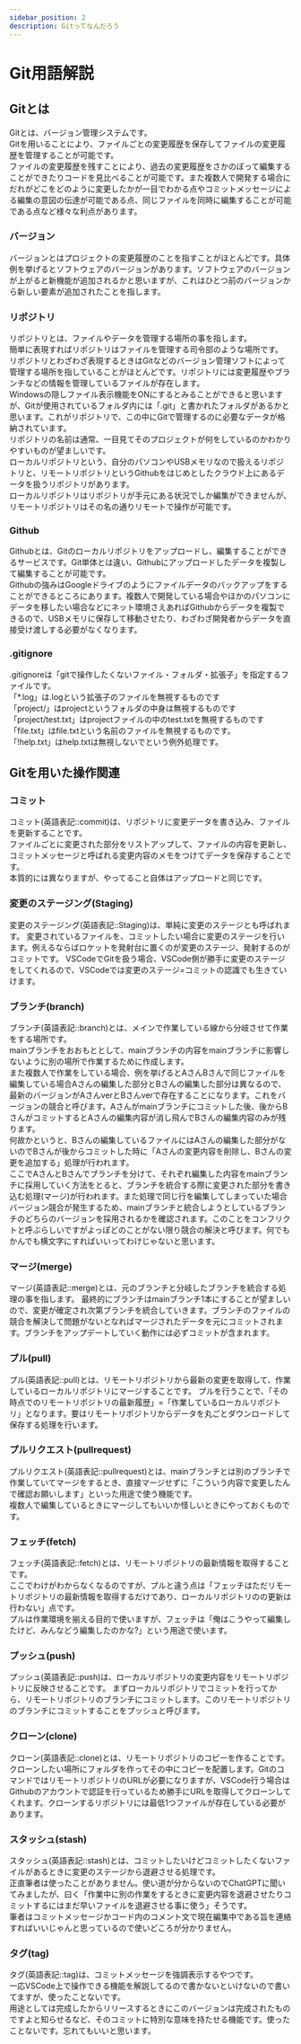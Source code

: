 ```yaml
---
sidebar_position: 2
description: Gitってなんだろう
---
```


# Git用語解説
## Gitとは
Gitとは、バージョン管理システムです。  
Gitを用いることにより、ファイルごとの変更履歴を保存してファイルの変更履歴を管理することが可能です。  
ファイルの変更履歴を残すことにより、過去の変更履歴をさかのぼって編集することができたりコードを見比べることが可能です。また複数人で開発する場合にだれがどこをどのように変更したかが一目でわかる点やコミットメッセージによる編集の意図の伝達が可能である点、同じファイルを同時に編集することが可能である点など様々な利点があります。

### バージョン

バージョンとはプロジェクトの変更履歴のことを指すことがほとんどです。具体例を挙げるとソフトウェアのバージョンがあります。ソフトウェアのバージョンが上がると新機能が追加されるかと思いますが、これはひとつ前のバージョンから新しい要素が追加されたことを指します。

### リポジトリ

リポジトリとは、ファイルやデータを管理する場所の事を指します。  
簡単に表現すればリポジトリはファイルを管理する司令部のような場所です。  
リポジトリとわざわざ表現するときはGitなどのバージョン管理ソフトによって管理する場所を指していることがほとんどです。リポジトリには変更履歴やブランチなどの情報を管理しているファイルが存在します。  
Windowsの隠しファイル表示機能をONにするとみることができると思いますが、Gitが使用されているフォルダ内には「.git」と書かれたフォルダがあるかと思います。これがリポジトリで、この中にGitで管理するのに必要なデータが格納されています。  
リポジトリの名前は通常、一目見てそのプロジェクトが何をしているのかわかりやすいものが望ましいです。  
ローカルリポジトリという、自分のパソコンやUSBメモリなので扱えるリポジトリと、リモートリポジトリというGithubをはじめとしたクラウド上にあるデータを扱うリポジトリがあります。  
ローカルリポジトリはリポジトリが手元にある状況でしか編集ができませんが、リモートリポジトリはその名の通りリモートで操作が可能です。

### Github

Githubとは、Gitのローカルリポジトリをアップロードし、編集することができるサービスです。Git単体とは違い、Githubにアップロードしたデータを複製して編集することが可能です。  
Githubの強みはGoogleドライブのようにファイルデータのバックアップをすることができるところにあります。複数人で開発している場合やほかのパソコンにデータを移したい場合などにネット環境さえあればGithubからデータを複製できるので、USBメモリに保存して移動させたり、わざわざ開発者からデータを直接受け渡しする必要がなくなります。

### .gitignore

.gitignoreは「gitで操作したくないファイル・フォルダ・拡張子」を指定するファイルです。  
「\*.log」は.logという拡張子のファイルを無視するものです  
「project/」はprojectというフォルダの中身は無視するものです  
「project/test.txt」はprojectファイルの中のtest.txtを無視するものです 「file.txt」はfile.txtという名前のファイルを無視するものです。  
「!help.txt」はhelp.txtは無視しないでという例外処理です。  

Gitを用いた操作関連
-----------

### コミット

コミット(英語表記::commit)は、リポジトリに変更データを書き込み、ファイルを更新することです。  
ファイルごとに変更された部分をリストアップして、ファイルの内容を更新し、コミットメッセージと呼ばれる変更内容のメモをつけてデータを保存することです。  
本質的には異なりますが、やってること自体はアップロードと同じです。

### 変更のステージング(Staging)

変更のステージング(英語表記::Staging)は、単純に変更のステージとも呼ばれます。 変更されているファイルを、コミットしたい場合に変更のステージを行います。例えるならばロケットを発射台に置くのが変更のステージ、発射するのがコミットです。 VSCodeでGitを扱う場合、VSCode側が勝手に変更のステージをしてくれるので、VSCodeでは変更のステージ=コミットの認識でも生きていけます。

### ブランチ(branch)

ブランチ(英語表記::branch)とは、メインで作業している線から分岐させて作業をする場所です。  
mainブランチをおおもととして、mainブランチの内容をmainブランチに影響しないように別の場所で作業するために作成します。  
また複数人で作業をしている場合、例を挙げるとAさんBさんで同じファイルを編集している場合Aさんの編集した部分とBさんの編集した部分は異なるので、最新のバージョンがAさんverとBさんverで存在することになります。これをバージョンの競合と呼びます。Aさんがmainブランチにコミットした後、後からBさんがコミットするとAさんの編集内容が消し飛んでBさんの編集内容のみが残ります。  
何故かというと、Bさんの編集しているファイルにはAさんの編集した部分がないのでBさんが後からコミットした時に「Aさんの変更内容を削除し、Bさんの変更を追加する」処理が行われます。  
ここでAさんとBさんでブランチを分けて、それぞれ編集した内容をmainブランチに採用していく方法をとると、ブランチを統合する際に変更された部分を書き込む処理(マージ)が行われます。また処理で同じ行を編集してしまっていた場合バージョン競合が発生するため、mainブランチと統合しようとしているブランチのどちらのバージョンを採用されるかを確認されます。このことをコンフリクトと呼ぶらしいですがよっぽどのことがない限り競合の解決と呼びます。何でもかんでも横文字にすればいいってわけじゃないと思います。

### マージ(merge)

マージ(英語表記::merge)とは、元のブランチと分岐したブランチを統合する処理の事を指します。 最終的にブランチはmainブランチ1本にすることが望ましいので、変更が確定され次第ブランチを統合していきます。ブランチのファイルの競合を解決して問題がないとなればマージされたデータを元にコミットされます。ブランチをアップデートしていく動作には必ずコミットが含まれます。

### プル(pull)

プル(英語表記::pull)とは、リモートリポジトリから最新の変更を取得して、作業しているローカルリポジトリにマージすることです。 プルを行うことで、「その時点でのリモートリポジトリの最新履歴」=「作業しているローカルリポジトリ」となります。要はリモートリポジトリからデータを丸ごとダウンロードして保存する処理を行います。

### プルリクエスト(pullrequest)

プルリクエスト(英語表記::pullrequest)とは、mainブランチとは別のブランチで作業していてマージをするとき、直接マージせずに「こういう内容で変更したんで確認お願いします」といった用途で使う機能です。  
複数人で編集しているときにマージしてもいいか怪しいときにやっておくものです。

### フェッチ(fetch)

フェッチ(英語表記::fetch)とは、リモートリポジトリの最新情報を取得することです。  
ここでわけがわからなくなるのですが、プルと違う点は「フェッチはただリモートリポジトリの最新情報を取得するだけであり、ローカルリポジトリのの更新は行わない」点です。  
プルは作業環境を揃える目的で使いますが、フェッチは「俺はこうやって編集したけど、みんなどう編集したのかな?」という用途で使います。

### プッシュ(push)

プッシュ(英語表記::push)は、ローカルリポジトリの変更内容をリモートリポジトリに反映させることです。 まずローカルリポジトリでコミットを行ってから、リモートリポジトリのブランチにコミットします。このリモートリポジトリのブランチにコミットすることをプッシュと呼びます。

### クローン(clone)

クローン(英語表記::clone)とは、リモートリポジトリのコピーを作ることです。  
クローンしたい場所にフォルダを作ってその中にコピーを配置します。GitのコマンドではリモートリポジトリのURLが必要になりますが、VSCode行う場合はGithubのアカウントで認証を行っているため勝手にURLを取得してクローンしてくれます。クローンするリポジトリには最低1つファイルが存在している必要があります。

### スタッシュ(stash)

スタッシュ(英語表記::stash)とは、コミットしたいけどコミットしたくないファイルがあるときに変更のステージから退避させる処理です。  
正直筆者は使ったことがありません。使い道が分からないのでChatGPTに聞いてみましたが、曰く「作業中に別の作業をするときに変更内容を退避させたりコミットするにはまだ早いファイルを退避させる事に使う」そうです。  
筆者はコミットメッセージかコード内のコメント文で現在編集中である旨を連絡すればいいじゃんと思っているので使いどころが分かりません。

### タグ(tag)

タグ(英語表記::tag)は、コミットメッセージを強調表示するやつです。  
一応VSCode上で操作できる機能を解説してるので書かないといけないので書いてますが、使ったことないです。  
用途としては完成したからリリースするときにこのバージョンは完成されたものですよと知らせるなど、そのコミットに特別な意味を持たせる機能です。使ったことないです。忘れてもいいと思います。